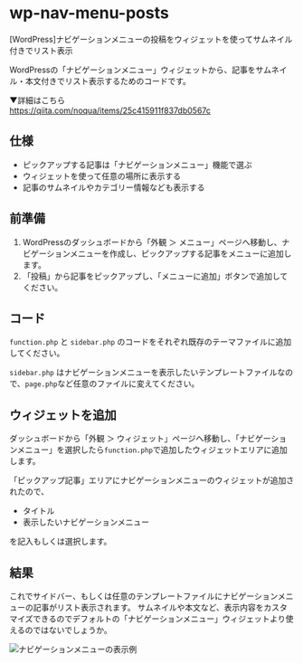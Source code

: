 # wp-nav-menu-posts
[WordPress]ナビゲーションメニューの投稿をウィジェットを使ってサムネイル付きでリスト表示

WordPressの「ナビゲーションメニュー」ウィジェットから、記事をサムネイル・本文付きでリスト表示するためのコードです。

▼詳細はこちら<br>
https://qiita.com/noqua/items/25c415911f837db0567c

## 仕様

- ピックアップする記事は「ナビゲーションメニュー」機能で選ぶ
- ウィジェットを使って任意の場所に表示する
- 記事のサムネイルやカテゴリー情報なども表示する

## 前準備

1. WordPressのダッシュボードから「外観 ＞ メニュー」ページへ移動し、ナビゲーションメニューを作成し、ピックアップする記事をメニューに追加します。
1. 「投稿」から記事をピックアップし、「メニューに追加」ボタンで追加してください。

## コード

```function.php``` と ```sidebar.php``` のコードをそれぞれ既存のテーマファイルに追加してください。

```sidebar.php``` はナビゲーションメニューを表示したいテンプレートファイルなので、```page.php```など任意のファイルに変えてください。

## ウィジェットを追加

ダッシュボードから「外観 ＞ ウィジェット」ページへ移動し、「ナビゲーションメニュー」を選択したら```function.php```で追加したウィジェットエリアに追加します。

「ピックアップ記事」エリアにナビゲーションメニューのウィジェットが追加されたので、

- タイトル
- 表示したいナビゲーションメニュー

を記入もしくは選択します。

## 結果

これでサイドバー、もしくは任意のテンプレートファイルにナビゲーションメニューの記事がリスト表示されます。
サムネイルや本文など、表示内容をカスタマイズできるのでデフォルトの「ナビゲーションメニュー」ウィジェットより使えるのではないでしょうか。

![ナビゲーションメニューの表示例](https://raw.githubusercontent.com/noqua/wp-nav-menu-posts/images/68747470733a2f2f71696974612d696d6167652d73746f72652e73332e616d617a6f6e6177732e636f6d2f302f36323032322f32376538363139312d623664642d363933392d626661372d3737383461383331656361382e706e67.png)
